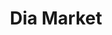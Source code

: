 ---
title: "Dia Market"
url: /ciudad-autonoma-de-buenos-aires/dia-market-avenida-san-martin/
shop: Supermarkt
---